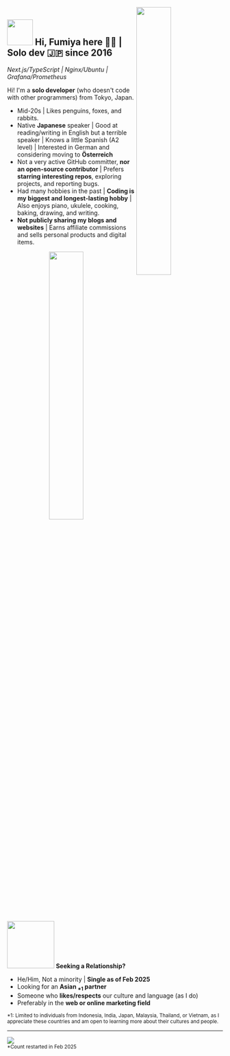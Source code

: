 <div>
  <img align="right" width="40%" src="https://yuis.xsrv.jp/images/ss/_58997ddc-4520-4a83-b01f-ac4f6d92be98-removebg-preview%20-%20Copy.png">
</div>

## <img src="https://yuis.xsrv.jp/images/ss/d1ccb027cb74358f8c5b5eff0d9c087d.gif" width="60"/> Hi, Fumiya here 🐱‍💻 | **Solo dev** 🇯🇵 since 2016
*Next.js/TypeScript | Nginx/Ubuntu | Grafana/Prometheus* 
<br />

<p align="left">Hi! I'm a <strong>solo developer</strong> (who doesn't code with other programmers) from Tokyo, Japan.</p>

- Mid-20s | Likes penguins, foxes, and rabbits.  
- Native **Japanese** speaker | Good at reading/writing in English but a terrible speaker | Knows a little Spanish (A2 level) | Interested in German and considering moving to **Österreich**  
- Not a very active GitHub committer, **nor an open-source contributor** | Prefers **starring interesting repos**, exploring projects, and reporting bugs.  
- Had many hobbies in the past | **Coding is my biggest and longest-lasting hobby** | Also enjoys piano, ukulele, cooking, baking, drawing, and writing.  
- **Not publicly sharing my blogs and websites** | Earns affiliate commissions and sells personal products and digital items.  

<div>
  <img align="right" width="40%" src="https://yuis.xsrv.jp/images/ss/ShareX-250213T170129-EbNdlt1I~ShareX-ShareX_-_Image_viewer.png">
</div>

<img src="https://yuis.xsrv.jp/images/ss/67298b77c86231ffb42126c4954f9b39.gif" width="110"/> **Seeking a Relationship?**  

- He/Him, Not a minority | **Single as of Feb 2025**  
- Looking for an <strong>Asian <sub>*1</sub> partner</strong>
- Someone who **likes/respects** our culture and language (as I do)  
- Preferably in the **web or online marketing field**  

<sub>*1: Limited to individuals from Indonesia, India, Japan, Malaysia, Thailand, or Vietnam, as I appreciate these countries and am open to learning more about their cultures and people.</sub>  

---

<!--Profile Count Badge-->
<p align="left">
  <img src="https://komarev.com/ghpvc/?username=yuis-ice&label=Profile%20views&color=770677&style=for-the-badge&logo=star" style="padding-right:20px;" />
  <br />
  <sub>*Count restarted in Feb 2025</sub>
</p>

